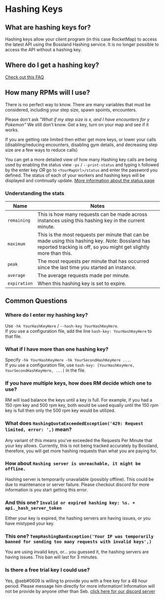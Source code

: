 # Hashing Keys

## What are hashing keys for?
Hashing keys allow your client program (in this case RocketMap) to access the latest API using the Bossland Hashing service. It is no longer possible to access the API without a hashing key. 

## Where do I get a hashing key?
[Check out this FAQ](https://talk.pogodev.org/d/55-api-hashing-service-f-a-q)

## How many RPMs will I use?
There is no perfect way to know. There are many variables that must be considered, including your step size, spawn spoints, encounters.

Please don't ask *"What if my step size is _x_, and I have encounters for _y_ Pokemon"*
We still don't know.  Get a key, turn on your map and see if it works.

If you are getting rate limited then either get more keys, or lower your calls (disabling/reducing encounters, disabling gym details, and decreasing step size are a few ways to reduce calls)

You can get a more detailed view of how many Hashing key calls are being used by enabling the status view `-ps` / `--print-status` and typing `h` followed by the enter key *OR* go to `<YourMapUrl>/status` and enter the password you defined. The status of each of your workers and hashing keys will be displayed and continually update. [More information about the status page](https://rocketmap.readthedocs.io/en/develop/extras/status-page.html)  

### Understanding the stats

| Name | Notes |
|---|---|
| `remaining` | This is how many requests can be made across instances using this hashing key in the current minute. |
|`maximum` | This is the most requests per minute that can be made using this hashing key. *Note:* Bossland has reported tracking is off, so you might get slightly more than this. |
| `peak` | The most requests per minute that has occurred since the last time you started an instance. |
| `average` | The average requests made per minute. |
| `expiration` | When this hashing key is set to expire. |

## Common Questions

### Where do I enter my hashing key?
Use `-hk YourHashKeyHere` / `--hash-key YourHashKeyHere`.  
If you use a configuration file, add the line `hash-key: YourHashKeyHere` to that file.

### What if I have more than one hashing key?
Specify `-hk YourHashKeyHere -hk YourSecondHashKeyHere ...`.  
If you use a configuration file, use `hash-key: [YourHashKeyHere, YourSecondHashKeyHere, ...]` in the file.

### If you have multiple keys, how does RM decide which one to use? 
RM will load balance the keys until a key is full. For example, if you had a 150 rpm key and 500 rpm key, both would be used equally until the 150 rpm key is full then only the 500 rpm key would be utilized. 

### What does `HashingQuotaExceededException('429: Request limited, error: ',)` mean?
Any variant of this means you've exceeded the Requests Per Minute that your key allows. Currently, this is not being tracked accurately by Bossland, therefore, you will get more hashing requests than what you are paying for. 

### How about `Hashing server is unreachable, it might be offline.`
Hashing server is temporarily unavailable (possibly offline). This could be due to maintenance or server failure. Please checkout discord for more information is you start getting this error. 

### And this one? `Invalid or expired hashing key: %s. + api._hash_server_token`
Either your key is expired, the hashing servers are having issues, or you have mistyped your key. 

### This one? `TempHashingBanException('Your IP was temporarily banned for sending too many requests with invalid keys',)`
You are using invalid keys, or... you guessed it, the hashing servers are having issues. This ban will last for 3 minutes. 

### Is there a free trial key I could use?
Yes, @seb#0609 is willing to provide you with a free key for a 48 hour period. Please message him directly for more information! Information will not be provide by anyone other than Seb. [click here for our discord server](https://discord.gg/rocketmap)
